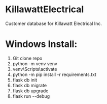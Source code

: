 # KillawattElectrical
Customer database for Killawatt Electrical Inc.


# Windows Install:

1. Git clone repo
2. python -m venv venv
3. venv\Scripts\activate
4. python -m pip install -r requirements.txt
5. flask db init
6. flask db migrate
7. flask db upgrade
8. flask run --debug
